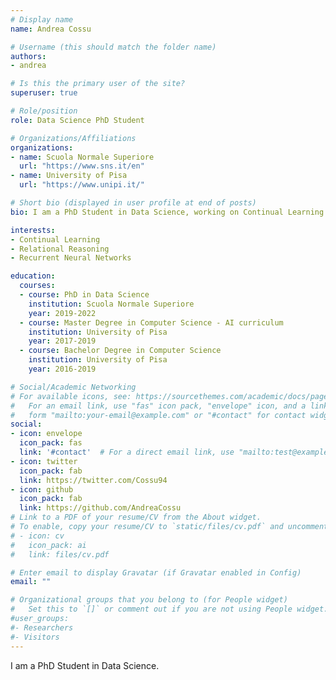 ```yaml
---
# Display name
name: Andrea Cossu

# Username (this should match the folder name)
authors:
- andrea

# Is this the primary user of the site?
superuser: true

# Role/position
role: Data Science PhD Student

# Organizations/Affiliations
organizations:
- name: Scuola Normale Superiore
  url: "https://www.sns.it/en"
- name: University of Pisa
  url: "https://www.unipi.it/"

# Short bio (displayed in user profile at end of posts)
bio: I am a PhD Student in Data Science, working on Continual Learning and Relational Reasoning with Recurrent Neural Networks.

interests:
- Continual Learning
- Relational Reasoning
- Recurrent Neural Networks

education:
  courses:
  - course: PhD in Data Science
    institution: Scuola Normale Superiore
    year: 2019-2022
  - course: Master Degree in Computer Science - AI curriculum
    institution: University of Pisa
    year: 2017-2019
  - course: Bachelor Degree in Computer Science
    institution: University of Pisa
    year: 2016-2019

# Social/Academic Networking
# For available icons, see: https://sourcethemes.com/academic/docs/page-builder/#icons
#   For an email link, use "fas" icon pack, "envelope" icon, and a link in the
#   form "mailto:your-email@example.com" or "#contact" for contact widget.
social:
- icon: envelope
  icon_pack: fas
  link: '#contact'  # For a direct email link, use "mailto:test@example.org".
- icon: twitter
  icon_pack: fab
  link: https://twitter.com/Cossu94
- icon: github
  icon_pack: fab
  link: https://github.com/AndreaCossu
# Link to a PDF of your resume/CV from the About widget.
# To enable, copy your resume/CV to `static/files/cv.pdf` and uncomment the lines below.
# - icon: cv
#   icon_pack: ai
#   link: files/cv.pdf

# Enter email to display Gravatar (if Gravatar enabled in Config)
email: ""

# Organizational groups that you belong to (for People widget)
#   Set this to `[]` or comment out if you are not using People widget.
#user_groups:
#- Researchers
#- Visitors
---
```


I am a PhD Student in Data Science.
